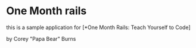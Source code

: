 # One Month rails

this is a sample application for
[*One Month Rails: Teach Yourself to Code]

by Corey "Papa Bear" Burns